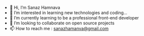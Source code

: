 - 👋 Hi, I’m Sanaz Hamnava
- 👀 I’m interested in learning new technologies and coding...
- 🌱 I’m currently learning to be a professional front-end developer
- 💞️ I’m looking to collaborate on open source projects
- 📫 How to reach me : sanazhamanva@gmail.com

<!---
sanazhamnava/sanazhamnava is a ✨ special ✨ repository because its `README.md` (this file) appears on your GitHub profile.
You can click the Preview link to take a look at your changes.
--->
